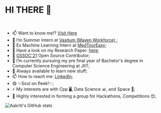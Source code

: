 <h1>HI THERE 👋 </h1>
<br>
<!-- <p align="center">   
<img src="https://github.com/aakriti1318/aakriti1318/blob/main/Aakriti%20Aggarwal-logos.jpeg" alt="AKKU" width="400" height="300">
</p>
<h4>Here we go...:</h4> -->

- 📫 Want to know me!? <a href="https://aakritiaggarwal.weebly.com/">Visit Here</a>
- 🔭 I’m Summer Intern at <a href ="https://vasitum.com/"> Vasitum (Maven Workforce) </a>;
- 🔭 Ex Machine Learning Intern at <a href ="https://www.medtoureasy.com/">MedTourEasy</a>;
- 🔭 Have a look on my Research Paper: <a href="https://github.com/aakriti1318/isSwap">here</a>;
- 🔭 <a href="https://gssoc.girlscript.tech/">GSSOC'21</a>  Open Source Contributor; 
- 🌱 I’m currently pursuing my pre final year of Bachelor's degree in Computer Science Engineering at JIIT;
- 💬 Always available to learn new stuff;
- 📫 How to reach me: <a href="https://www.linkedin.com/in/aakritiaggarwal13/">LinkedIn</a>;
- 😄 ✨Soul on fleek!✨;
- ⚡ My interests are with Cpp 🖥️, Data Science 📊, and Space 🚀;
- 💬 Highly interested in forming a group for Hackathons, Competitions 😊;


![Aakriti's GitHub stats](https://github-readme-stats.vercel.app/api?username=aakriti1318)
